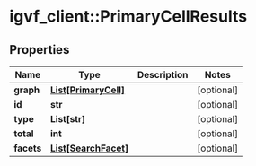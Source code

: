 # igvf_client::PrimaryCellResults


## Properties
Name | Type | Description | Notes
------------ | ------------- | ------------- | -------------
**graph** | [**List[PrimaryCell]**](PrimaryCell.md) |  | [optional] 
**id** | **str** |  | [optional] 
**type** | **List[str]** |  | [optional] 
**total** | **int** |  | [optional] 
**facets** | [**List[SearchFacet]**](SearchFacet.md) |  | [optional] 


